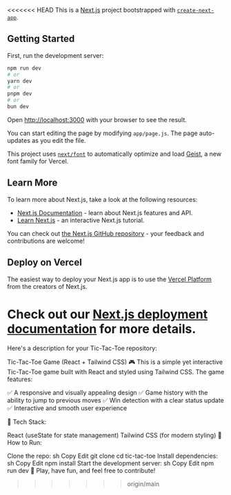 <<<<<<< HEAD
This is a [Next.js](https://nextjs.org) project bootstrapped with [`create-next-app`](https://github.com/vercel/next.js/tree/canary/packages/create-next-app).

## Getting Started

First, run the development server:

```bash
npm run dev
# or
yarn dev
# or
pnpm dev
# or
bun dev
```

Open [http://localhost:3000](http://localhost:3000) with your browser to see the result.

You can start editing the page by modifying `app/page.js`. The page auto-updates as you edit the file.

This project uses [`next/font`](https://nextjs.org/docs/app/building-your-application/optimizing/fonts) to automatically optimize and load [Geist](https://vercel.com/font), a new font family for Vercel.

## Learn More

To learn more about Next.js, take a look at the following resources:

- [Next.js Documentation](https://nextjs.org/docs) - learn about Next.js features and API.
- [Learn Next.js](https://nextjs.org/learn) - an interactive Next.js tutorial.

You can check out [the Next.js GitHub repository](https://github.com/vercel/next.js) - your feedback and contributions are welcome!

## Deploy on Vercel

The easiest way to deploy your Next.js app is to use the [Vercel Platform](https://vercel.com/new?utm_medium=default-template&filter=next.js&utm_source=create-next-app&utm_campaign=create-next-app-readme) from the creators of Next.js.

Check out our [Next.js deployment documentation](https://nextjs.org/docs/app/building-your-application/deploying) for more details.
=======

Here's a description for your Tic-Tac-Toe repository:

Tic-Tac-Toe Game (React + Tailwind CSS) 🎮
This is a simple yet interactive Tic-Tac-Toe game built with React and styled using Tailwind CSS. The game features:

✅ A responsive and visually appealing design
✅ Game history with the ability to jump to previous moves
✅ Win detection with a clear status update
✅ Interactive and smooth user experience

🚀 Tech Stack:

React (useState for state management)
Tailwind CSS (for modern styling)
🔹 How to Run:

Clone the repo:
sh
Copy
Edit
git clone <your-repo-link>
cd tic-tac-toe
Install dependencies:
sh
Copy
Edit
npm install
Start the development server:
sh
Copy
Edit
npm run dev
🎯 Play, have fun, and feel free to contribute!
>>>>>>> origin/main
